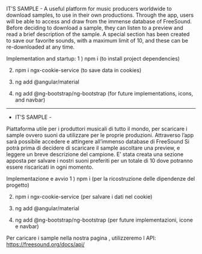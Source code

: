 IT’S SAMPLE -
A useful platform for music producers worldwide to download samples, to use in their own productions. Through the app, users will be able to access and draw from the immense database of FreeSound. Before deciding to download a sample, they can listen to a preview and read a brief description of the sample. A special section has been created to save our favorite sounds, with a maximum limit of 10, and these can be re-downloaded at any time.

Implementation and startup:
1 ) npm i (to install project dependencies)

2) npm i ngx-cookie-service (to save data in cookies)

3) ng add @angular/material

4) ng add @ng-bootstrap/ng-bootstrap (for future implementations, icons, and navbar)
-----------------------------------------------------------------------------------


- IT’S SAMPLE -

Piattaforma utile per i produttori musicali di tutto il mondo, per scaricare i sample ovvero suoni da utilizzare per le proprie produzioni.
Attraverso l’app sarà possibile accedere e attingere all’immenso database di FreeSound
Si potrà prima di decidere di scaricare il sample ascoltare una preview, e leggere un breve descrizione del campione.
E’ stata creata una sezione apposta per salvare i nostri suoni preferiti per un totale di 10 dove potranno essere riscaricati in ogni momento.

Implementazione e avvio
1 ) npm i (per la ricostruzione delle dipendenze del progetto)

2) npm i ngx-cookie-service (per salvare i dati nel cookie)

3) ng add @angular/material

4) ng add @ng-bootstrap/ng-bootstrap (per future implementazioni, icone e navbar)


Per caricare i sample nella nostra pagina , utilizzeremo  l API:
https://freesound.org/docs/api/
